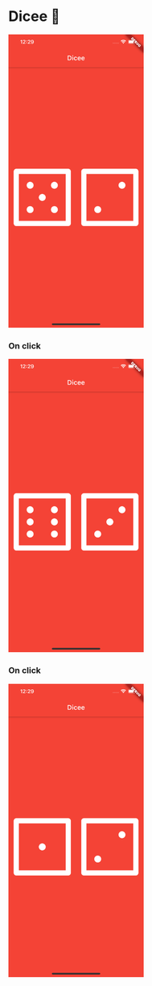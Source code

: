 # Dicee 🎲
<img src="images/sc1.png" height="583px">
<h3>On click</h3>
<img src="images/sc2.png" height="583px">
<h3>On click</h3>
<img src="images/sc3.png" height="583px">
